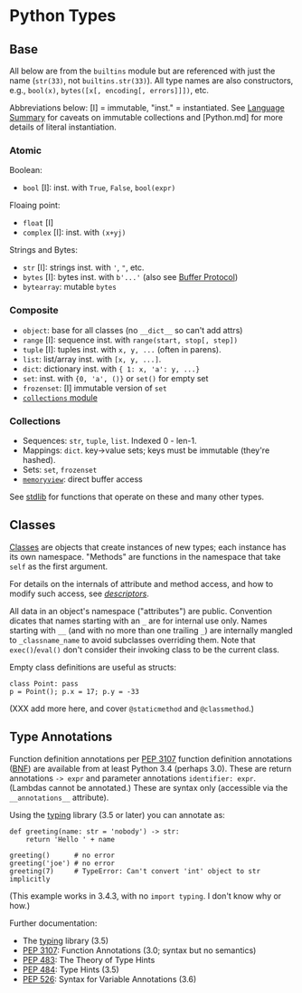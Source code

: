 Python Types
============


Base
----

All below are from the `builtins` module but are referenced with just
the name (`str(33)`, not `builtins.str(33)`). All type names are also
constructors, e.g., `bool(x)`, `bytes([x[, encoding[, errors]]])`,
etc.

Abbreviations below: [I] = immutable, "inst." = instantiated. See
[Language Summary](language.md) for caveats on immutable collections
and [Python.md] for more details of literal instantiation.

### Atomic

Boolean:
* `bool` [I]: inst. with `True`, `False`, `bool(expr)`

Floaing point:
* `float` [I]
* `complex` [I]: inst. with `(x+yj)`

Strings and Bytes:
* `str` [I]: strings inst. with `'`, `"`, etc.
* `bytes` [I]: bytes inst. with `b'...'` (also see [Buffer Protocol][bufprot])
* `bytearray`: mutable `bytes`

### Composite

* `object`: base for all classes (no `__dict__` so can't add attrs)
* `range` [I]: sequence inst. with `range(start, stop[, step])`
* `tuple` [I]: tuples inst. with `x, y, ...` (often in parens).
* `list`: list/array inst. with `[x, y, ...]`.
* `dict`: dictionary inst. with `{ 1: x, 'a': y, ...}`
* `set`: inst. with `{0, 'a', ()}` or `set()` for empty set
* `frozenset`: [I] immutable version of `set`
* [`collections` module][collections]

### Collections

* Sequences: `str`, `tuple`, `list`. Indexed 0 - len-1.
* Mappings: `dict`. key→value sets; keys must be immutable (they're hashed).
* Sets: `set`, `frozenset`
* [`memoryview`]: direct buffer access

See [stdlib](stdlib.md) for functions that operate on these and many
other types.


Classes
-------

[Classes] are objects that create instances of new types; each
instance has its own namespace. "Methods" are functions in the
namespace that take `self` as the first argument.

For details on the internals of attribute and method access, and how
to modify such access, see _[descriptors](functions.md#Descriptors)_.

All data in an object's namespace ("attributes") are public.
Convention dicates that names starting with an `_` are for internal
use only. Names starting with `__` (and with no more than one trailing
`_`) are internally mangled to `_classname_name` to avoid subclasses
overriding them. Note that `exec()`/`eval()` don't consider their
invoking class to be the current class.

Empty class definitions are useful as structs:

    class Point: pass
    p = Point(); p.x = 17; p.y = -33


(XXX add more here, and cover `@staticmethod` and `@classmethod`.)


Type Annotations
----------------

Function definition annotations per [PEP 3107] function definition
annotations ([BNF][funcdef]) are available from at least Python 3.4
(perhaps 3.0). These are return annotations `-> expr` and parameter
annotations `identifier: expr`. (Lambdas cannot be annotated.) These
are syntax only (accessible via the `__annotations__` attribute).

Using the [typing] library (3.5 or later) you can annotate as:

    def greeting(name: str = 'nobody') -> str:
        return 'Hello ' + name

    greeting()      # no error
    greeting('joe') # no error
    greeting(7)     # TypeError: Can't convert 'int' object to str implicitly

(This example works in 3.4.3, with no `import typing`. I don't know
why or how.)

Further documentation:
* The [typing] library (3.5)
* [PEP 3107]: Function Annotations (3.0; syntax but no semantics)
* [PEP 483]:  The Theory of Type Hints
* [PEP 484]:  Type Hints (3.5)
* [PEP 526]:  Syntax for Variable Annotations (3.6)



[Classes]: https://docs.python.org/3.6/tutorial/classes.html
[PEP 3107]: https://www.python.org/dev/peps/pep-3107/
[PEP 483]: https://www.python.org/dev/peps/pep-0483/
[PEP 484]: https://www.python.org/dev/peps/pep-0484/
[PEP 526]: https://www.python.org/dev/peps/pep-0526/
[`memoryview`]: https://docs.python.org/3/library/stdtypes.html#typememoryview
[bufprot]: https://docs.python.org/3/c-api/buffer.html#bufferobjects
[collections]: https://docs.python.org/3/library/collections.html#module-collections
[funcdef]: https://docs.python.org/3/reference/compound_stmts.html#function-definitions
[typing]: https://docs.python.org/3/library/typing.html
